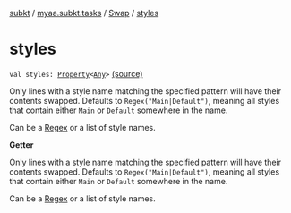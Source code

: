 [subkt](../../index.md) / [myaa.subkt.tasks](../index.md) / [Swap](index.md) / [styles](./styles.md)

# styles

`val styles: `[`Property`](https://docs.gradle.org/current/javadoc/org/gradle/api/provider/Property.html)`<`[`Any`](https://kotlinlang.org/api/latest/jvm/stdlib/kotlin/-any/index.html)`>` [(source)](https://github.com/Myaamori/SubKt/blob/0.1.4/src/main/kotlin/myaa/subkt/tasks/asstasks.kt#L461)

Only lines with a style name matching the specified pattern will have their contents swapped.
Defaults to `Regex("Main|Default")`, meaning all styles that contain
either `Main` or `Default` somewhere in the name.

Can be a [Regex](https://kotlinlang.org/api/latest/jvm/stdlib/kotlin.text/-regex/index.html) or a list of style names.

**Getter**

Only lines with a style name matching the specified pattern will have their contents swapped.
Defaults to `Regex("Main|Default")`, meaning all styles that contain
either `Main` or `Default` somewhere in the name.

Can be a [Regex](https://kotlinlang.org/api/latest/jvm/stdlib/kotlin.text/-regex/index.html) or a list of style names.

